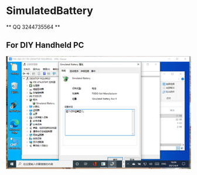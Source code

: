 # SimulatedBattery
** QQ 3244735564 **
## For DIY Handheld PC
![image](https://github.com/nifanfa/SimulatedBattery/blob/master/-e9c7e4c288d5ef6.png)
